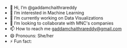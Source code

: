 - 👋 Hi, I’m @gaddamchaithrareddy
- 👀 I’m interested in Machine Learning
- 🌱 I’m currently working on Data Visualizations
- 💞️ I’m looking to collaborate with MNC's companies
- 📫 How to reach me gaddamchaithrareddy@gmail.com
- 😄 Pronouns: She/her
- ⚡ Fun fact: 

<!---
gaddamchaithrareddy/gaddamchaithrareddy is a ✨ special ✨ repository because its `README.md` (this file) appears on your GitHub profile.
You can click the Preview link to take a look at your changes.
--->
